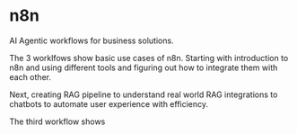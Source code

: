 # n8n

AI Agentic workflows for business solutions.

The 3 worklfows show basic use cases of n8n. Starting with introduction to n8n and using different tools and figuring out how to integrate them with each other. 

Next, creating RAG pipeline to understand real world RAG integrations to chatbots to automate user experience with efficiency. 

The third workflow shows
